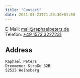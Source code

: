 ```yaml
---
title: "Contact"
date: 2021-01-23T21:20:30+01:00
---
```


E-Mail: [mail@raphaelpeters.de](mailto:mail@raphaelpeters.de)  
Telefon: [+49 1573 3227231](tel:+49-15733227231)

## Address

```
Raphael Peters
Dremmener Straße 32B
52525 Heinsberg
```
